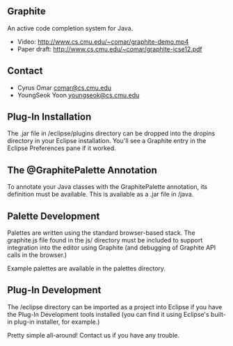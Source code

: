 Graphite
--------
An active code completion system for Java.

* Video: http://www.cs.cmu.edu/~comar/graphite-demo.mp4
* Paper draft: http://www.cs.cmu.edu/~comar/graphite-icse12.pdf

Contact
-------
* Cyrus Omar <comar@cs.cmu.edu>
* YoungSeok Yoon <youngseok@cs.cmu.edu>

Plug-In Installation
--------------------
The .jar file in /eclipse/plugins directory can be dropped into the dropins directory in your Eclipse installation. You'll see a Graphite entry in the Eclipse Preferences pane if it worked.

The @GraphitePalette Annotation
-------------------------------
To annotate your Java classes with the GraphitePalette annotation, its definition must be available. This is available as a .jar file in /java.

Palette Development
-------------------
Palettes are written using the standard browser-based stack. The graphite.js file found in the js/ directory must be included to support integration into the editor using Graphite (and debugging of Graphite API calls in the browser.)

Example palettes are available in the palettes directory.

Plug-In Development
-------------------
The /eclipse directory can be imported as a project into Eclipse if you have the Plug-In Development tools installed (you can find it using Eclipse's built-in plug-in installer, for example.)

Pretty simple all-around! Contact us if you have any trouble.
